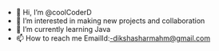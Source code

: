 - 👋 Hi, I’m @coolCoderD
- 👀 I’m interested in making new projects and collaboration 
- 🌱 I’m currently learning Java
- 📫 How to reach me EmailId:-dikshasharmahm@gmail.com

<!---
coolCoderD/coolCoderD is a ✨ special ✨ repository because its `README.md` (this file) appears on your GitHub profile.
You can click the Preview link to take a look at your changes.
--->

